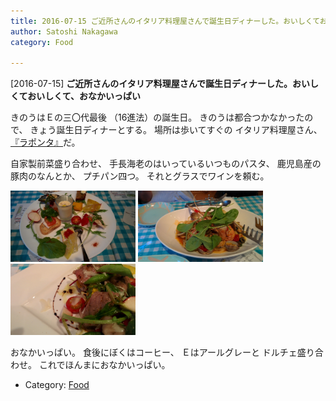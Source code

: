 ```yaml
---
title: 2016-07-15 ご近所さんのイタリア料理屋さんで誕生日ディナーした。おいしくておいしくて、おなかいっぱい
author: Satoshi Nakagawa
category: Food

---
```


[2016-07-15] **ご近所さんのイタリア料理屋さんで誕生日ディナーした。おいしくておいしくて、おなかいっぱい** 

 きのうはＥの三〇代最後
（16進法）の誕生日。
きのうは都合つかなかったので、
きょう誕生日ディナーとする。
場所は歩いてすぐの
イタリア料理屋さん、
[『ラポンタ』](http://www.hira2.jp/shop/laponta-20160414.html)だ。

 自家製前菜盛り合わせ、
手長海老のはいっているいつものパスタ、
鹿児島産の豚肉のなんとか、
プチパン四つ。
それとグラスでワインを頼む。

<a href=/pict/2016-07-15-laponta-1.jpg><img src="/pict/2016-07-15-laponta-1.jpg" alt="自家製前菜盛り合わせ" width="200"/></a>
<a href=/pict/2016-07-15-laponta-2.jpg><img src="/pict/2016-07-15-laponta-2.jpg" alt="テナガエビのなんとかかんとかパスタ" width="200"/></a>
<a href=/pict/2016-07-15-laponta-3.jpg><img src="/pict/2016-07-15-laponta-3.jpg" alt="鹿児島産の豚肉のなんとかかんとか" width="200"/></a>

 おなかいっぱい。
食後にぼくはコーヒー、
Ｅはアールグレーと
ドルチェ盛り合わせ。
これでほんまにおなかいっぱい。

- Category: [Food](https://merapano.github.io/categories.html#Food)

